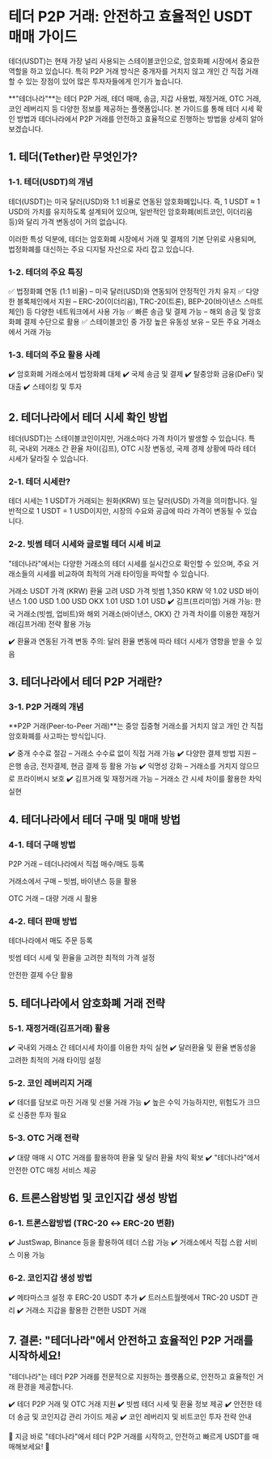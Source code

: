 <h1>테더 P2P 거래: 안전하고 효율적인 USDT 매매 가이드</h1>
테더(USDT)는 현재 가장 널리 사용되는 스테이블코인으로, 암호화폐 시장에서 중요한 역할을 하고 있습니다. 특히 P2P 거래 방식은 중개자를 거치지 않고 개인 간 직접 거래할 수 있는 장점이 있어 많은 투자자들에게 인기가 높습니다.

**"테더나라"**는 테더 P2P 거래, 테더 매매, 송금, 지갑 사용법, 재정거래, OTC 거래, 코인 레버리지 등 다양한 정보를 제공하는 플랫폼입니다. 본 가이드를 통해 테더 시세 확인 방법과 테더나라에서 P2P 거래를 안전하고 효율적으로 진행하는 방법을 상세히 알아보겠습니다.

<h2>1. 테더(Tether)란 무엇인가?</h2>
<h3>1-1. 테더(USDT)의 개념</h3>
테더(USDT)는 미국 달러(USD)와 1:1 비율로 연동된 암호화폐입니다. 즉, 1 USDT ≈ 1 USD의 가치를 유지하도록 설계되어 있으며, 일반적인 암호화폐(비트코인, 이더리움 등)와 달리 가격 변동성이 거의 없습니다.

이러한 특성 덕분에, 테더는 암호화폐 시장에서 거래 및 결제의 기본 단위로 사용되며, 법정화폐를 대신하는 주요 디지털 자산으로 자리 잡고 있습니다.

<h3>1-2. 테더의 주요 특징</h3>
✅ 법정화폐 연동 (1:1 비율) – 미국 달러(USD)와 연동되어 안정적인 가치 유지
✅ 다양한 블록체인에서 지원 – ERC-20(이더리움), TRC-20(트론), BEP-20(바이낸스 스마트 체인) 등 다양한 네트워크에서 사용 가능
✅ 빠른 송금 및 결제 가능 – 해외 송금 및 암호화폐 결제 수단으로 활용
✅ 스테이블코인 중 가장 높은 유동성 보유 – 모든 주요 거래소에서 거래 가능

<h3>1-3. 테더의 주요 활용 사례</h3>
✔️ 암호화폐 거래소에서 법정화폐 대체
✔️ 국제 송금 및 결제
✔️ 탈중앙화 금융(DeFi) 및 대출
✔️ 스테이킹 및 투자

<h2>2. 테더나라에서 테더 시세 확인 방법</h2>
테더(USDT)는 스테이블코인이지만, 거래소마다 가격 차이가 발생할 수 있습니다. 특히, 국내외 거래소 간 환율 차이(김프), OTC 시장 변동성, 국제 경제 상황에 따라 테더 시세가 달라질 수 있습니다.

<h3>2-1. 테더 시세란?</h3>
테더 시세는 1 USDT가 거래되는 원화(KRW) 또는 달러(USD) 가격을 의미합니다. 일반적으로 1 USDT = 1 USD이지만, 시장의 수요와 공급에 따라 가격이 변동될 수 있습니다.

<h3>2-2. 빗썸 테더 시세와 글로벌 테더 시세 비교</h3>
"테더나라"에서는 다양한 거래소의 테더 시세를 실시간으로 확인할 수 있으며, 주요 거래소들의 시세를 비교하여 최적의 거래 타이밍을 파악할 수 있습니다.

거래소 USDT 가격 (KRW) 환율 고려 USD 가격
빗썸 1,350 KRW 약 1.02 USD
바이낸스 1.00 USD 1.00 USD
OKX 1.01 USD 1.01 USD
✔️ 김프(프리미엄) 거래 가능: 한국 거래소(빗썸, 업비트)와 해외 거래소(바이낸스, OKX) 간 가격 차이를 이용한 재정거래(김프거래) 전략 활용 가능

✔️ 환율과 연동된 가격 변동 주의: 달러 환율 변동에 따라 테더 시세가 영향을 받을 수 있음

<h2>3. 테더나라에서 테더 P2P 거래란?</h2>
<h3>3-1. P2P 거래의 개념</h3>
**P2P 거래(Peer-to-Peer 거래)**는 중앙 집중형 거래소를 거치지 않고 개인 간 직접 암호화폐를 사고파는 방식입니다.

✔️ 중개 수수료 절감 – 거래소 수수료 없이 직접 거래 가능
✔️ 다양한 결제 방법 지원 – 은행 송금, 전자결제, 현금 결제 등 활용 가능
✔️ 익명성 강화 – 거래소를 거치지 않으므로 프라이버시 보호
✔️ 김프거래 및 재정거래 가능 – 거래소 간 시세 차이를 활용한 차익 실현

<h2>4. 테더나라에서 테더 구매 및 매매 방법</h2>
<h3>4-1. 테더 구매 방법</h3>
P2P 거래 – 테더나라에서 직접 매수/매도 등록

거래소에서 구매 – 빗썸, 바이낸스 등을 활용

OTC 거래 – 대량 거래 시 활용

<h3>4-2. 테더 판매 방법</h3>
테더나라에서 매도 주문 등록

빗썸 테더 시세 및 환율을 고려한 최적의 가격 설정

안전한 결제 수단 활용

<h2>5. 테더나라에서 암호화폐 거래 전략</h2>
<h3>5-1. 재정거래(김프거래) 활용</h3>
✔️ 국내외 거래소 간 테더시세 차이를 이용한 차익 실현
✔️ 달러환율 및 환율 변동성을 고려한 최적의 거래 타이밍 설정

<h3>5-2. 코인 레버리지 거래</h3>
✔️ 테더를 담보로 마진 거래 및 선물 거래 가능
✔️ 높은 수익 가능하지만, 위험도가 크므로 신중한 투자 필요

<h3>5-3. OTC 거래 전략</h3>
✔️ 대량 매매 시 OTC 거래를 활용하여 환율 및 달러 환율 차익 확보
✔️ "테더나라"에서 안전한 OTC 매칭 서비스 제공

<h2>6. 트론스왑방법 및 코인지갑 생성 방법</h2>
<h3>6-1. 트론스왑방법 (TRC-20 ↔️ ERC-20 변환)</h3>
✔️ JustSwap, Binance 등을 활용하여 테더 스왑 가능
✔️ 거래소에서 직접 스왑 서비스 이용 가능

<h3>6-2. 코인지갑 생성 방법</h3>
✔️ 메타마스크 설정 후 ERC-20 USDT 추가
✔️ 트러스트월렛에서 TRC-20 USDT 관리
✔️ 거래소 지갑을 활용한 간편한 USDT 거래

<h2>7. 결론: "테더나라"에서 안전하고 효율적인 P2P 거래를 시작하세요!</h2>
"테더나라"는 테더 P2P 거래를 전문적으로 지원하는 플랫폼으로, 안전하고 효율적인 거래 환경을 제공합니다.

✔️ 테더 P2P 거래 및 OTC 거래 지원
✔️ 빗썸 테더 시세 및 환율 정보 제공
✔️ 안전한 테더 송금 및 코인지갑 관리 가이드 제공
✔️ 코인 레버리지 및 비트코인 투자 전략 안내

🚀 지금 바로 "테더나라"에서 테더 P2P 거래를 시작하고, 안전하고 빠르게 USDT를 매매해보세요! 🚀

